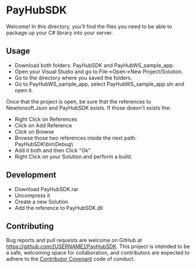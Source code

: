 # PayHubSDK

Welcome! In this directory, you'll find the files you need to be able to package up your C# library into your server. 

## Usage
* Download both folders: PayHubSDK and PayHubWS_sample_app.
* Open your Visual Studio and go to File->Open->New Project/Solution.
* Go to the directory where you saved the folders.
* Go to PayHubWS_sample_app, select PayHubWS_sample_app.sln and open it.

Once that the project is open, be sure that the references to Newtonsoft.Json and PayHubSDK exists. If those doesn't exists the:
* Right Click on References
* Click on Add Reference
* Click on Browse
* Browse those two references inside the next path: PayHubSDK\bin\Debug\
* Add it both and then Click "Ok"
* Right Click on your Solution and perform a build.

## Development

* Download PayHubSDK.rar
* Uncompress it
* Create a new Solution
* Add the reference to PayHubSDK.dll


## Contributing

Bug reports and pull requests are welcome on GitHub at https://github.com/[USERNAME]/PayHubSDK. This project is intended to be a safe, welcoming space for collaboration, and contributors are expected to adhere to the [Contributor Covenant](contributor-covenant.org) code of conduct.

